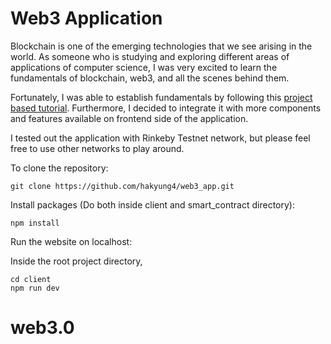 # Web3 Application

Blockchain is one of the emerging technologies that we see arising in the world. As someone who is studying and exploring different areas of applications of computer science, I was very excited to learn the fundamentals of blockchain, web3, and all the scenes behind them.

Fortunately, I was able to establish fundamentals by following this [project based tutorial](https://buildspace.so/p/build-solidity-web3-app). Furthermore, I decided to integrate it with more components and features available on frontend side of the application.

I tested out the application with Rinkeby Testnet network, but please feel free to use other networks to play around.

To clone the repository:

```
git clone https://github.com/hakyung4/web3_app.git
```

Install packages (Do both inside client and smart_contract directory):

```
npm install
```

Run the website on localhost:

Inside the root project directory,
```
cd client
npm run dev
```
# web3.0
